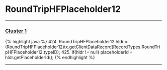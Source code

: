 # RoundTripHFPlaceholder12

***

### [Cluster 1](./1)
{% highlight java %}
424. RoundTripHFPlaceholder12 hldr = (RoundTripHFPlaceholder12)tx.getClientDataRecord(RecordTypes.RoundTripHFPlaceholder12.typeID);
425. if(hldr != null) placeholderId = hldr.getPlaceholderId();
{% endhighlight %}

***

